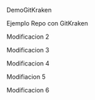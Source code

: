 DemoGitKraken


Ejemplo Repo con GitKraken

Modificacion 2

Modificacion 3

Modificacion 4

Modifiacion 5

Modificacion 6